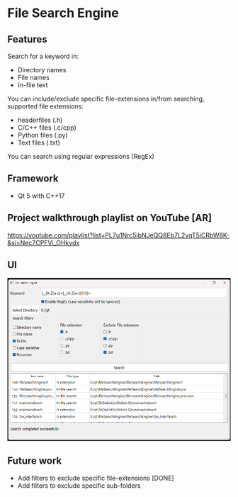 # File Search Engine

## Features
Search for a keyword in:
- Directory names
- File names
- In-file text

You can include/exclude specific file-extensions in/from searching, supported file extensions:
- headerfiles (.h)
- C/C++ files (.c/cpp)
- Python files (.py)
- Text files (.txt)

You can search using regular expressions (RegEx)


## Framework
- Qt 5 with C++17

## Project walkthrough playlist on YouTube [AR]
https://youtube.com/playlist?list=PL7u1Nrc5ibNJeQQ8Eb7L2vqT5iCRbW8K-&si=Nec7CPFVi_OHkydx

## UI
![UI design](screenshot.png)

## Future work
- Add filters to exclude specific file-extensions [DONE]
- Add filters to exclude specific sub-folders
